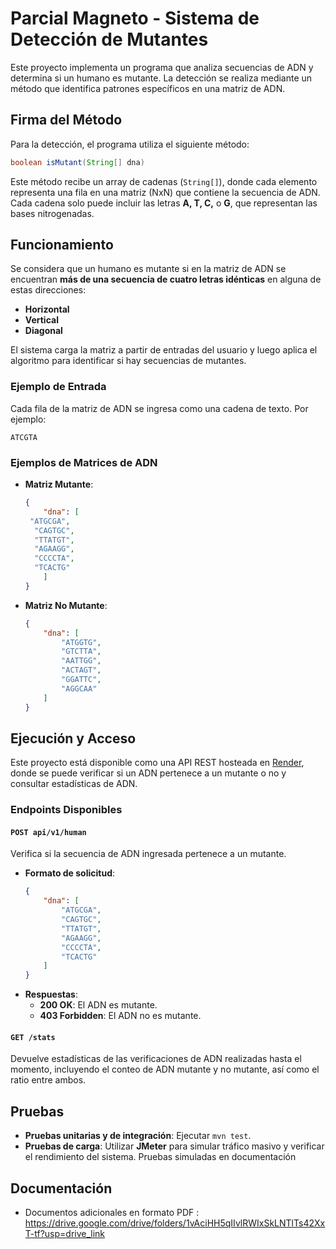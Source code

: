 # Parcial Magneto - Sistema de Detección de Mutantes



Este proyecto implementa un programa que analiza secuencias de ADN y determina si un humano es mutante. La detección se realiza mediante un método que identifica patrones específicos en una matriz de ADN.

## Firma del Método

Para la detección, el programa utiliza el siguiente método:

```java
boolean isMutant(String[] dna)
```

Este método recibe un array de cadenas (`String[]`), donde cada elemento representa una fila en una matriz (NxN) que contiene la secuencia de ADN. Cada cadena solo puede incluir las letras **A, T, C,** o **G**, que representan las bases nitrogenadas.

## Funcionamiento

Se considera que un humano es mutante si en la matriz de ADN se encuentran **más de una secuencia de cuatro letras idénticas** en alguna de estas direcciones:

- **Horizontal**
- **Vertical**
- **Diagonal**

El sistema carga la matriz a partir de entradas del usuario y luego aplica el algoritmo para identificar si hay secuencias de mutantes.

### Ejemplo de Entrada

Cada fila de la matriz de ADN se ingresa como una cadena de texto. Por ejemplo:
```plaintext
ATCGTA
```

### Ejemplos de Matrices de ADN

- **Matriz Mutante**:
  ```json
  {
      "dna": [
   "ATGCGA",
    "CAGTGC",
    "TTATGT",
    "AGAAGG",
    "CCCCTA",
    "TCACTG"
      ]
  }
  ```

- **Matriz No Mutante**:
  ```json
  {
      "dna": [
          "ATGGTG",
          "GTCTTA",
          "AATTGG",
          "ACTAGT",
          "GGATTC",
          "AGGCAA"
      ]
  }
  ```

## Ejecución y Acceso

Este proyecto está disponible como una API REST hosteada en [Render](https://mutanteapi.onrender.com), donde se puede verificar si un ADN pertenece a un mutante o no y consultar estadísticas de ADN.

### Endpoints Disponibles

#### `POST api/v1/human`
Verifica si la secuencia de ADN ingresada pertenece a un mutante.

- **Formato de solicitud**:
  ```json
  {
      "dna": [
          "ATGCGA",
          "CAGTGC",
          "TTATGT",
          "AGAAGG",
          "CCCCTA",
          "TCACTG"
      ]
  }
  ```
- **Respuestas**:
  - **200 OK**: El ADN es mutante.
  - **403 Forbidden**: El ADN no es mutante.

#### `GET /stats`
Devuelve estadísticas de las verificaciones de ADN realizadas hasta el momento, incluyendo el conteo de ADN mutante y no mutante, así como el ratio entre ambos.

## Pruebas

- **Pruebas unitarias y de integración**: Ejecutar `mvn test`.
- **Pruebas de carga**: Utilizar **JMeter** para simular tráfico masivo y verificar el rendimiento del sistema. Pruebas simuladas en documentación


## Documentación
- Documentos adicionales en formato PDF : https://drive.google.com/drive/folders/1vAciHH5qIIvlRWIxSkLNTlTs42XxT-tf?usp=drive_link
